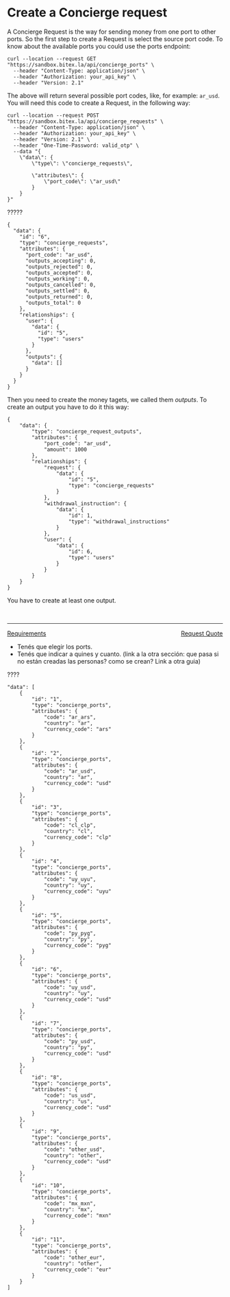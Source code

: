 # Create a Concierge request

A Concierge Request is the way for sending money from one port to other ports.
So the first step to create a Request is select the source port code.
To know about the available ports you could use the ports endpoint:

```
curl --location --request GET "https://sandbox.bitex.la/api/concierge_ports" \
  --header "Content-Type: application/json" \
  --header "Authorization: your_api_key" \
  --header "Version: 2.1"

```

The above will return several possible port codes, like, for example: `ar_usd`. You will need this code to create a Request, in the following way:

```
curl --location --request POST "https://sandbox.bitex.la/api/concierge_requests" \
  --header "Content-Type: application/json" \
  --header "Authorization: your_api_key" \
  --header "Version: 2.1" \
  --header "One-Time-Password: valid_otp" \
  --data "{
	\"data\": {
		\"type\": \"concierge_requests\",
	
		\"attributes\": {
			\"port_code\": \"ar_usd\"
		}
	}
}"
```

?????
```
{
  "data": {
    "id": "6",
    "type": "concierge_requests",
    "attributes": {
      "port_code": "ar_usd",
      "outputs_accepting": 0,
      "outputs_rejected": 0,
      "outputs_accepted": 0,
      "outputs_working": 0,
      "outputs_cancelled": 0,
      "outputs_settled": 0,
      "outputs_returned": 0,
      "outputs_total": 0
    },
    "relationships": {
      "user": {
        "data": {
          "id": "5",
          "type": "users"
        }
      },
      "outputs": {
        "data": []
      }
    }
  }
}
```

Then you need to create the money tagets, we called them _outputs_. To create an output you have to do it this way:

```
{
    "data": {
        "type": "concierge_request_outputs",
        "attributes": {
            "port_code": "ar_usd",
            "amount": 1000
        },
        "relationships": {
            "request": {
                "data": {
                    "id": "5",
                    "type": "concierge_requests"
                }
            },
            "withdrawal_instruction": {
                "data": {
                    "id": 1,
                    "type": "withdrawal_instructions"
                }
            },
            "user": {
                "data": {
                    "id": 6,
                    "type": "users"
                }
            }
        }
    }
}
```
You have to create at least one output.

<br/>
<hr/>
<p style="text-align:left;">
    <a href="/concierge/requirements">Requirements</a>
    <span style="float:right;">
        <a href="/concierge/request_quote">Request Quote</a>
    </span>
</p>

<!-- [Requirements](/concierge/requirements)     [Request Quote](/concierge/request_quote)
<div style="text-align: right"> <a href="/concierge/request_quote">Request Quote</a> </div> -->


  - Tenés que elegir los ports.
  - Tenés que indicar a quines y cuanto. (link a la otra sección: que pasa si no están creadas las personas? como se crean? Link a
    otra guia)

????
```
"data": [
    {
        "id": "1",
        "type": "concierge_ports",
        "attributes": {
            "code": "ar_ars",
            "country": "ar",
            "currency_code": "ars"
        }
    },
    {
        "id": "2",
        "type": "concierge_ports",
        "attributes": {
            "code": "ar_usd",
            "country": "ar",
            "currency_code": "usd"
        }
    },
    {
        "id": "3",
        "type": "concierge_ports",
        "attributes": {
            "code": "cl_clp",
            "country": "cl",
            "currency_code": "clp"
        }
    },
    {
        "id": "4",
        "type": "concierge_ports",
        "attributes": {
            "code": "uy_uyu",
            "country": "uy",
            "currency_code": "uyu"
        }
    },
    {
        "id": "5",
        "type": "concierge_ports",
        "attributes": {
            "code": "py_pyg",
            "country": "py",
            "currency_code": "pyg"
        }
    },
    {
        "id": "6",
        "type": "concierge_ports",
        "attributes": {
            "code": "uy_usd",
            "country": "uy",
            "currency_code": "usd"
        }
    },
    {
        "id": "7",
        "type": "concierge_ports",
        "attributes": {
            "code": "py_usd",
            "country": "py",
            "currency_code": "usd"
        }
    },
    {
        "id": "8",
        "type": "concierge_ports",
        "attributes": {
            "code": "us_usd",
            "country": "us",
            "currency_code": "usd"
        }
    },
    {
        "id": "9",
        "type": "concierge_ports",
        "attributes": {
            "code": "other_usd",
            "country": "other",
            "currency_code": "usd"
        }
    },
    {
        "id": "10",
        "type": "concierge_ports",
        "attributes": {
            "code": "mx_mxn",
            "country": "mx",
            "currency_code": "mxn"
        }
    },
    {
        "id": "11",
        "type": "concierge_ports",
        "attributes": {
            "code": "other_eur",
            "country": "other",
            "currency_code": "eur"
        }
    }
]
```
